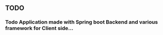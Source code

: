 ## TODO
### Todo Application made with Spring boot Backend and various framework for Client side...
